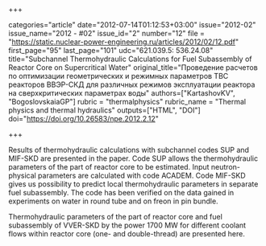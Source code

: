 +++

categories="article"
date="2012-07-14T01:12:53+03:00"
issue="2012-02"
issue_name="2012 - #02"
issue_id="2"
number="12"
file = "https://static.nuclear-power-engineering.ru/articles/2012/02/12.pdf"
first_page="95"
last_page="101"
udc="621.039.5: 536.24.08"
title="Subchannel Thermohydraulic Calculations for Fuel Subassembly of Reactor Core on Supercritical Water"
original_title="Проведение расчетов по оптимизации геометрических и режимных параметров ТВС реакторов ВВЭР-СКД для различных режимов эксплуатации реактора на сверхкритических параметрах воды"
authors=["KartashovKV", "BogoslovskaiaGP"]
rubric = "thermalphysics"
rubric_name = "Thermal physics and thermal hydraulics"
outputs=["HTML", "DOI"]
doi="https://doi.org/10.26583/npe.2012.2.12"

+++

Results of thermohydraulic calculations with subchannel codes SUP and MIF-SKD are presented in the paper. Code SUP allows the thermohydraulic parameters of the part of reactor core to be estimated. Input neutron-physical parameters are calculated with code ACADEM. Code MIF-SKD gives us possibility to predict local thermohydraulic parameters in separate fuel subassembly. The code has been verified on the data gained in experiments on water in round tube and on freon in pin bundle.

Thermohydraulic parameters of the part of reactor core and fuel subassembly of VVER-SKD by the power 1700 MW for different coolant flows within reactor core (one- and double-thread) are presented here.